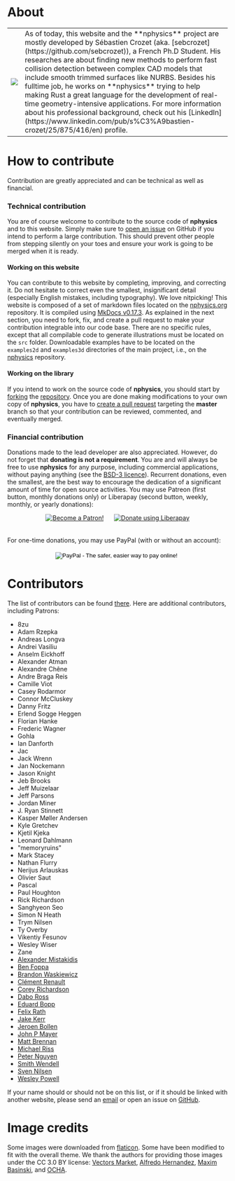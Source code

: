 # About

<table markdown="1">
<tr>
<td id="nostyle_table" style="vertical-align:middle">
<a href="https://github.com/sebcrozet"><img id="left_float_img" src="http://www.gravatar.com/avatar/24f8431a2a28f633cba972f1176921e4?s=125"></img></a>
</td>
<td id="nostyle_table">
As of today, this website and the **nphysics** project are mostly developed by
Sébastien Crozet (aka.  [sebcrozet](https://github.com/sebcrozet)), a French
Ph.D Student. His researches are about finding new methods to perform fast
collision detection between complex CAD models that include smooth trimmed
surfaces like NURBS.  Besides his fulltime job, he works on **nphysics** trying
to help making Rust a great language for the development of real-time
geometry-intensive applications. For more information about his professional
background, check out his
[LinkedIn](https://www.linkedin.com/pub/s%C3%A9bastien-crozet/25/875/416/en)
profile.
</td>
</tr>
</table>

# How to contribute

Contribution are greatly appreciated and can be technical as well as financial.

### Technical contribution

You are of course welcome to contribute to the source code of **nphysics** and
to this website. Simply make sure to [open an
issue](https://github.com/sebcrozet/nphysics/issues) on GitHub if you intend to
perform a large contribution. This should prevent other people from stepping
silently on your toes and ensure your work is going to be merged when it is
ready.


#### Working on this website

You can contribute to this website by completing, improving, and correcting
it. Do not hesitate to correct even the smallest, insignificant detail
(especially English mistakes, including typography). We love nitpicking!  This
website is composed of a set of markdown files located on the
[nphysics.org](https://github.com/sebcrozet/nphysics.org) repository. It is compiled using
[MkDocs v0.17.3](http://www.mkdocs.org/). As explained in the next section,
you need to fork, fix, and create a pull request to make your contribution
integrable into our code base. There are no
specific rules, except that all compilable code to generate illustrations must
be located on the `src` folder.  Downloadable examples have to be located on
the `examples2d` and `examples3d` directories of the main project, i.e., on
the [nphysics](https://github.com/sebcrozet/nphysics) repository.


#### Working on the library

If you intend to work on the source code of **nphysics**, you should start by
[forking](https://help.github.com/articles/fork-a-repo) the
[repository](https://github.com/sebcrozet/nphysics). Once you are done making
modifications to your own copy of **nphysics**, you have to [create a pull
request](https://help.github.com/articles/creating-a-pull-request) targeting
the **master** branch so that your contribution can be reviewed, commented, and
eventually merged.


### Financial contribution

Donations made to the lead developer are also appreciated. However, do not
forget that **donating is not a requirement**. You are and will always be free
to use **nphysics** for any purpose, including commercial applications, without
paying anything (see the [BSD-3
licence](https://github.com/sebcrozet/nphysics/blob/master/LICENSE)). Recurrent
donations, even the smallest, are the best way to encourage the dedication of a
significant amount of time for open source activities. You may use Patreon (first
button, monthly donations only) or Liberapay (second button, weekly, monthly, or
yearly donations):
<div style="text-align:center">
<a href="https://www.patreon.com/bePatron?u=7111380" ><img src="../img/become_a_patron_button.png" alt="Become a Patron!" /></a>
&nbsp;&nbsp;&nbsp;&nbsp;
<script src="https://liberapay.com/sebcrozet/widgets/button.js"></script>
<noscript><a href="https://liberapay.com/sebcrozet/donate"><img alt="Donate using Liberapay" src="https://liberapay.com/assets/widgets/donate.svg"></a></noscript>
</div>
<br/>
<br/>
For one-time donations, you may use PayPal (with or without an account):
<br/>
<br/>
<div style="text-align:center">
<form action="https://www.paypal.com/cgi-bin/webscr" method="post" target="_top">
<input type="hidden" name="cmd" value="_s-xclick">
<input type="hidden" name="hosted_button_id" value="ZCA2NXW6EJ9ZU">
<input type="image" src="https://www.paypalobjects.com/en_US/i/btn/btn_donate_LG.gif" border="0" name="submit" alt="PayPal - The safer, easier way to pay online!">
<img alt="" border="0" src="https://www.paypalobjects.com/fr_FR/i/scr/pixel.gif" width="1" height="1">
</form>
</div>

# Contributors

The list of contributors can be found [there](https://github.com/sebcrozet/nphysics/graphs/contributors). Here are additional contributors, including Patrons:



* 8zu
* Adam Rzepka
* Andreas Longva
* Andrei Vasiliu
* Anselm Eickhoff
* Alexander Atman
* Alexandre Chêne
* Andre Braga Reis
* Camille Viot
* Casey Rodarmor
* Connor McCluskey
* Danny Fritz
* Erlend Sogge Heggen
* Florian Hanke
* Frederic Wagner
* Gohla
* Ian Danforth
* Jac
* Jack Wrenn
* Jan Nockemann
* Jason Knight
* Jeb Brooks
* Jeff Muizelaar
* Jeff Parsons
* Jordan Miner
* J. Ryan Stinnett
* Kasper Møller Andersen
* Kyle Gretchev
* Kjetil Kjeka
* Leonard Dahlmann
* "memoryruins"
* Mark Stacey
* Nathan Flurry
* Nerijus Arlauskas
* Olivier Saut
* Pascal
* Paul Houghton
* Rick Richardson
* Sanghyeon Seo
* Simon N Heath
* Trym Nilsen
* Ty Overby
* Vikentiy Fesunov
* Wesley Wiser
* Zane
* [Alexander Mistakidis](https://github.com/aamistak)
* [Ben Foppa](https://github.com/bfops)
* [Brandon Waskiewicz](https://github.com/brandonw)
* [Clément Renault](https://github.com/Kerollmops)
* [Corey Richardson](https://github.com/cmr)
* [Dabo Ross](https://github.com/daboross)
* [Eduard Bopp](https://github.com/aepsil0n)
* [Felix Rath](https://github.com/Futile)
* [Jake Kerr](https://github.com/jakerr)
* [Jeroen Bollen](https://github.com/Binero)
* [John P Mayer](https://github.com/johnpmayer)
* [Matt Brennan](https://github.com/quarterto)
* [Michael Riss](https://github.com/MichaelRiss)
* [Peter Nguyen](https://github.com/artichokes)
* [Smith Wendell](https://github.com/wackywendell)
* [Sven Nilsen](https://github.com/bvssvni)
* [Wesley Powell](https://github.com/wspowell)

If your name should or should not be on this list, or if it should be linked
with another website, please send an [email](mailto:developer@crozet.re) or
open an issue on [GitHub](https://github.com/sebcrozet/nphysics/issues).


# Image credits
Some images were downloaded from [flaticon](http://www.flaticon.com). Some have
been modified to fit with the overall theme. We thank the authors for providing
those images under the CC 3.0 BY license: [Vectors Market](https://www.flaticon.com/authors/vectors-market),
[Alfredo Hernandez](https://www.flaticon.com/authors/alfredo-hernandez), [Maxim Basinski](https://www.flaticon.com/authors/maxim-basinski), and [OCHA](https://www.flaticon.com/authors/ocha).